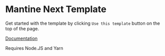 # Mantine Next Template

Get started with the template by clicking `Use this template` button on the top of the page.

[Documentation](https://mantine.dev/guides/next/)

Requires Node.JS and Yarn
